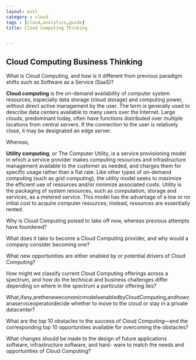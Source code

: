 ```yaml
---
layout: post    
category : cloud
tags : [cloud,analytics,guide]
title: Cloud Computing Thinking


---
```


## Cloud Computing Business Thinking



What is Cloud Computing, and how is it different from previous paradigm shifts such as Software as a Service (SaaS)?

**Cloud computing** is the on-demand availability of computer system resources, especially data storage (cloud storage) and computing power, without direct active management by the user. The term is generally used to describe data centers available to many users over the Internet. Large clouds, predominant today, often have functions distributed over multiple locations from central servers. If the connection to the user is relatively close, it may be designated an edge server.

Whereas,

**Utility computing**, or The Computer Utility, is a service provisioning model in which a service provider makes computing resources and infrastructure management available to the customer as needed, and charges them for specific usage rather than a flat rate. Like other types of on-demand computing (such as grid computing), the utility model seeks to maximize the efficient use of resources and/or minimize associated costs. Utility is the packaging of system resources, such as computation, storage and services, as a metered service. This model has the advantage of a low or no initial cost to acquire computer resources; instead, resources are essentially rented.



Why is Cloud Computing poised to take off now, whereas previous attempts have foundered?

What does it take to become a Cloud Computing provider, and why would a company consider becoming one?

What new opportunities are either enabled by or potential drivers of Cloud Computing?

How might we classify current Cloud Computing offerings across a spectrum, and how do the technical and business challenges differ depending on where in the spectrum a particular offering lies?

What,ifany,aretheneweconomicmodelsenabledbyCloudComputing,andhowcanaserviceoperatordecide whether to move to the cloud or stay in a private datacenter?

What are the top 10 obstacles to the success of Cloud Computing—and the corresponding top 10 opportunities available for overcoming the obstacles?

What changes should be made to the design of future applications software, infrastructure software, and hard- ware to match the needs and opportunities of Cloud Computing?